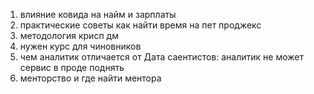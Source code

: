       

1. влияние ковида на найм и зарплаты
2. практические советы как найти время на пет проджекс 
3. методология крисп дм
4. нужен курс для чиновников
5. чем аналитик отличается от Дата саентистов: аналитик не может сервис в проде поднять
6. менторство и где найти ментора
